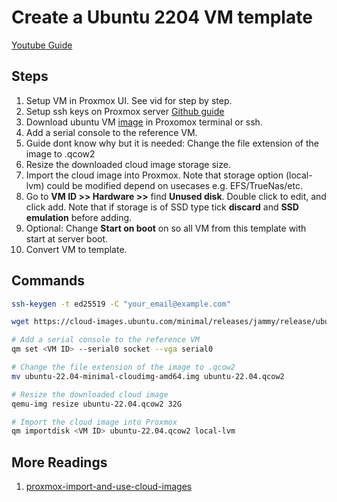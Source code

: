 # Create a Ubuntu 2204 VM template

[Youtube Guide](https://www.youtube.com/watch?v=MJgIm03Jxdo)

## Steps

1. Setup VM in Proxmox UI. See vid for step by step.
2. Setup ssh keys on Proxmox server [Github guide](https://docs.github.com/en/authentication/connecting-to-github-with-ssh/generating-a-new-ssh-key-and-adding-it-to-the-ssh-agent)
3. Download ubuntu VM [image](https://cloud-images.ubuntu.com/minimal/releases/jammy/release/) in Proxomox terminal or ssh.
4. Add a serial console to the reference VM.
5. Guide dont know why but it is needed: Change the file extension of the image to .qcow2
6. Resize the downloaded cloud image storage size.
7. Import the cloud image into Proxmox. Note that storage option (local-lvm) could be modified depend on usecases e.g. EFS/TrueNas/etc.
8. Go to **VM ID >> Hardware >>** find **Unused disk**. Double click to edit, and click add. Note that if storage is of SSD type tick **discard** and **SSD emulation** before adding.
9. Optional: Change **Start on boot** on so all VM from this template with start at server boot.
10. Convert VM to template.

## Commands

```bash
ssh-keygen -t ed25519 -C "your_email@example.com"

wget https://cloud-images.ubuntu.com/minimal/releases/jammy/release/ubuntu-22.04-minimal-cloudimg-amd64.img

# Add a serial console to the reference VM
qm set <VM ID> --serial0 socket --vga serial0

# Change the file extension of the image to .qcow2
mv ubuntu-22.04-minimal-cloudimg-amd64.img ubuntu-22.04.qcow2

# Resize the downloaded cloud image
qemu-img resize ubuntu-22.04.qcow2 32G

# Import the cloud image into Proxmox
qm importdisk <VM ID> ubuntu-22.04.qcow2 local-lvm

```

## More Readings

1. [proxmox-import-and-use-cloud-images](https://codingpackets.com/blog/proxmox-import-and-use-cloud-images/)
